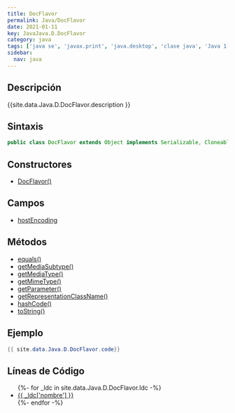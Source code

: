 ```yaml
---
title: DocFlavor
permalink: Java/DocFlavor
date: 2021-01-11
key: JavaJava.D.DocFlavor
category: java
tags: ['java se', 'javax.print', 'java.desktop', 'clase java', 'Java 1.0']
sidebar: 
  nav: java
---
```


## Descripción
{{site.data.Java.D.DocFlavor.description }}

## Sintaxis
~~~java
public class DocFlavor extends Object implements Serializable, Cloneable
~~~

## Constructores
* [DocFlavor()](/Java/DocFlavor/DocFlavor/)

## Campos
* [hostEncoding](/Java/DocFlavor/hostEncoding)

## Métodos
* [equals()](/Java/DocFlavor/equals)
* [getMediaSubtype()](/Java/DocFlavor/getMediaSubtype)
* [getMediaType()](/Java/DocFlavor/getMediaType)
* [getMimeType()](/Java/DocFlavor/getMimeType)
* [getParameter()](/Java/DocFlavor/getParameter)
* [getRepresentationClassName()](/Java/DocFlavor/getRepresentationClassName)
* [hashCode()](/Java/DocFlavor/hashCode)
* [toString()](/Java/DocFlavor/toString)

## Ejemplo
~~~java
{{ site.data.Java.D.DocFlavor.code}}
~~~

## Líneas de Código
<ul>
{%- for _ldc in site.data.Java.D.DocFlavor.ldc -%}
   <li>
       <a href="{{_ldc['url'] }}">{{ _ldc['nombre'] }}</a>
   </li>
{%- endfor -%}
</ul>
